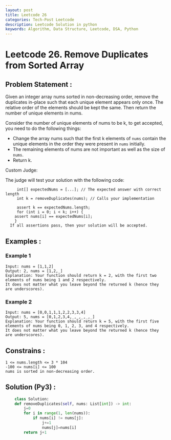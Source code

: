 ```yaml
---
layout: post
title: Leetcode 26
categories: Tech-Post Leetcode
description: Leetcode Solution in python
keywords: Algorithm, Data Structure, Leetcode, DSA, Python
---
```


# Leetcode 26. Remove Duplicates from Sorted Array

## Problem Statement : 

Given an integer array nums sorted in non-decreasing order, remove the duplicates in-place such that each unique element appears only once. 
The relative order of the elements should be kept the same. 
Then return the number of unique elements in nums.

Consider the number of unique elements of nums to be k, to get accepted, you need to do the following things:

- Change the array nums such that the first k elements of `nums` contain the unique elements in the order they were present in `nums` initially. 
- The remaining elements of nums are not important as well as the size of `nums`.
- Return k.

Custom Judge:

The judge will test your solution with the following code:

```  int[] nums = [...]; // Input array
     int[] expectedNums = [...]; // The expected answer with correct length
     int k = removeDuplicates(nums); // Calls your implementation

     assert k == expectedNums.length;
     for (int i = 0; i < k; i++) {
    assert nums[i] == expectedNums[i];
    }
  If all assertions pass, then your solution will be accepted.
```
## Examples :

### Example 1
```
Input: nums = [1,1,2]
Output: 2, nums = [1,2,_]
Explanation: Your function should return k = 2, with the first two elements of nums being 1 and 2 respectively.
It does not matter what you leave beyond the returned k (hence they are underscores).

```
### Example 2
```
Input: nums = [0,0,1,1,1,2,2,3,3,4]
Output: 5, nums = [0,1,2,3,4,_,_,_,_,_]
Explanation: Your function should return k = 5, with the first five elements of nums being 0, 1, 2, 3, and 4 respectively.
It does not matter what you leave beyond the returned k (hence they are underscores).

```

## Constrains : 
```
1 <= nums.length <= 3 * 104
-100 <= nums[i] <= 100
nums is sorted in non-decreasing order.
```

## Solution (Py3) : 
``` python
    class Solution:
    def removeDuplicates(self, nums: List[int]) -> int:
        j=0
        for i in range(1, len(nums)):
            if nums[i] != nums[j]:
                j+=1
                nums[j]=nums[i]
        return j+1
  
```
